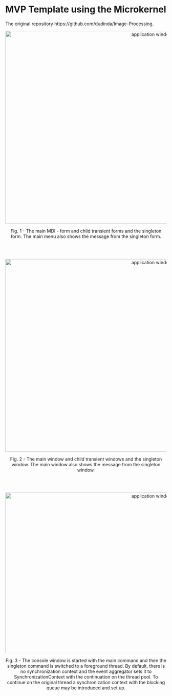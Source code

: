 # MVP Template using the Microkernel

<p>The original repository https://github.com/dudinda/Image-Processing.</p>

<p align="center">
    <img src="https://i.imgur.com/9d7KTBB.png" width="900" height = "600" alt="application window">
    <p align="center">Fig. 1 - The main MDI - form and child transient forms and the singleton form. The main menu also shows the message from the singleton form.</p>
</p>
</br>  
</br>    
<p align="center">
    <img src="https://i.imgur.com/mKz937U.png" width="900" height = "600" alt="application window">
    <p align="center">Fig. 2 - The main window and child transient windows and the singleton window. The main window also shows the message from the singleton window.</p>
</p>
</br>  
</br>    
<p align="center">
    <img src="https://i.imgur.com/aPJppc0.png" width="900" height = "500" alt="application window">
    <p align="center">Fig. 3 - The console window is started with the main command and then the singleton command is switched to a foreground thread. By default, there is no synchronization context and the event aggregator sets it to SynchronizationContext with the continuation on the thread pool. To continue on the original thread a synchronization context with the blocking queue may be introduced and set up.</p>
</p>

